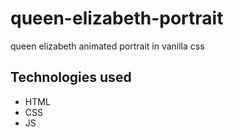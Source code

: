 # queen-elizabeth-portrait

queen elizabeth animated portrait in vanilla css

## Technologies used

* HTML
* CSS
* JS
